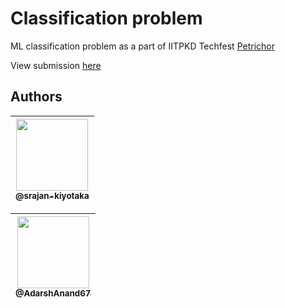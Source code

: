 # Classification problem

ML classification problem as a part of IITPKD Techfest [Petrichor](https://www.petrichor22.com/technical_events/event?id=3&tech=1)

View submission [here](https://nbviewer.org/github/AdarshAnand67/Regression-Problem/blob/master/ML063_regression_Adarsh.ipynb)

<!-- Open in colab -->

<!-- [![Open In Colab](https://colab.research.google.com/assets/colab-badge.svg)](https://colab.research.google.com/github/IITP-KD/ML-Regression-Problem/blob/master/ML063_regression_Adarsh.ipynb) -->

## Authors

| [<img src="https://github.com/srajan-kiyotaka.png?size=115" width=115><br><sub>@srajan-kiyotaka</sub>](https://github.com/srajan-kiyotaka) |
| :----------------------------------------------------------------------------------------------------------------------------------------: |

| [<img src="https://github.com/AdarshAnand67.png?size=115" width=115><br><sub>@AdarshAnand67</sub>](https://github.com/AdarshAnand67) |
| :----------------------------------------------------------------------------------------------------------------------------------: |
